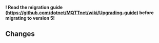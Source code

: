 **! Read the migration guide (https://github.com/dotnet/MQTTnet/wiki/Upgrading-guide) before migrating to version 5!**

## Changes

